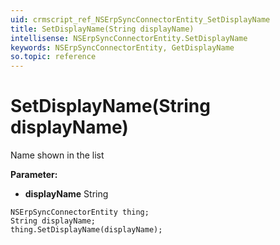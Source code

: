 ```yaml
---
uid: crmscript_ref_NSErpSyncConnectorEntity_SetDisplayName
title: SetDisplayName(String displayName)
intellisense: NSErpSyncConnectorEntity.SetDisplayName
keywords: NSErpSyncConnectorEntity, GetDisplayName
so.topic: reference
---
```


# SetDisplayName(String displayName)

Name shown in the list

**Parameter:** 
* **displayName** String

```crmscript
NSErpSyncConnectorEntity thing;
String displayName;
thing.SetDisplayName(displayName);
```

